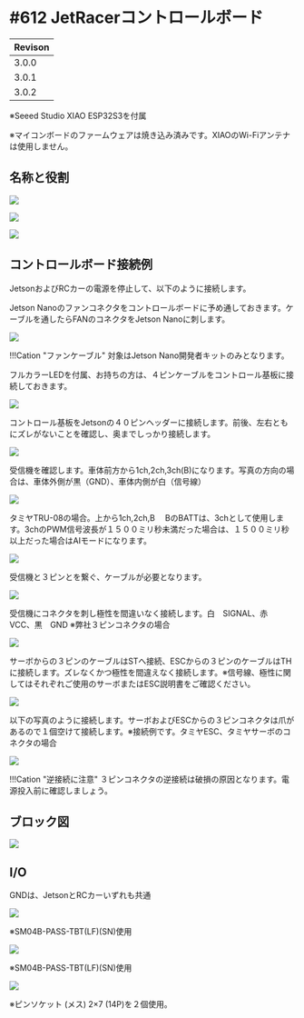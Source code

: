 # #612 JetRacerコントロールボード

|Revison|
|:--|
|3.0.0|
|3.0.1|
|3.0.2|

※Seeed Studio XIAO ESP32S3を付属

※マイコンボードのファームウェアは焼き込み済みです。XIAOのWi-Fiアンテナは使用しません。

## 名称と役割

![](./img/boardtop.jpg)

![](./img/boardbottom.jpg)

![](./img/xiaoRemove.jpg)

## コントロールボード接続例

JetsonおよびRCカーの電源を停止して、以下のように接続します。

Jetson Nanoのファンコネクタをコントロールボードに予め通しておきます。ケーブルを通したらFANのコネクタをJetson Nanoに刺します。

![](./img/connetting001.jpg)

!!!Cation "ファンケーブル"
	対象はJetson Nano開発者キットのみとなります。

フルカラーLEDを付属、お持ちの方は、４ピンケーブルをコントロール基板に接続しておきます。

![](./img/connetting002.jpg)

コントロール基板をJetsonの４０ピンヘッダーに接続します。前後、左右ともにズレがないことを確認し、奥までしっかり接続します。

![](./img/connetting003.jpg)

受信機を確認します。車体前方から1ch,2ch,3ch(B)になります。写真の方向の場合は、車体外側が黒（GND）、車体内側が白（信号線）

![](./img/connetting004.jpg)

タミヤTRU-08の場合。上から1ch,2ch,B 　BのBATTは、3chとして使用します。3chのPWM信号波長が１５００ミリ秒未満だった場合は、１５００ミリ秒以上だった場合はAIモードになります。

![](./img/ESC.jpg)

受信機と３ピンとを繋ぐ、ケーブルが必要となります。

![](./img/connetting005.jpg)

受信機にコネクタを刺し極性を間違いなく接続します。白　SIGNAL、赤　VCC、黒　GND ※弊社３ピンコネクタの場合

![](./img/connetting006.png)

サーボからの３ピンのケーブルはSTへ接続、ESCからの３ピンのケーブルはTHに接続します。ズレなくかつ極性を間違えなく接続します。※信号線、極性に関してはそれぞれご使用のサーボまたはESC説明書をご確認ください。

![](./img/connetting007.jpg)

以下の写真のように接続します。サーボおよびESCからの３ピンコネクタは爪があるので１個空けて接続します。※接続例です。タミヤESC、タミヤサーボのコネクタの場合

![](./img/connetting008.jpg)

!!!Cation "逆接続に注意"
	３ピンコネクタの逆接続は破損の原因となります。電源投入前に確認しましょう。


## ブロック図

![](./img/blockdiagram.png)

## I/O

GNDは、JetsonとRCカーいずれも共通

![](./img/i2cport.png)

※SM04B-PASS-TBT(LF)(SN)使用

![](./img/spiport.png)

※SM04B-PASS-TBT(LF)(SN)使用


![](./img/xiao14pin.png)

※ピンソケット (メス) 2×7 (14P)を２個使用。

